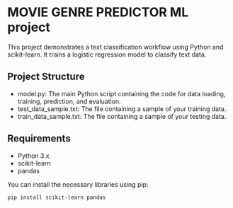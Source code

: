 # MOVIE GENRE PREDICTOR ML project

This project demonstrates a text classification workflow using Python and scikit-learn. It trains a logistic regression model to classify text data.

## Project Structure

- model.py: The main Python script containing the code for data loading, training, prediction, and evaluation.
- test_data_sample.txt: The  file containing a sample of your training data.
- train_data_sample.txt: The  file containing a sample of your testing data.

## Requirements

- Python 3.x
- scikit-learn
- pandas

You can install the necessary libraries using pip:

```bash
pip install scikit-learn pandas